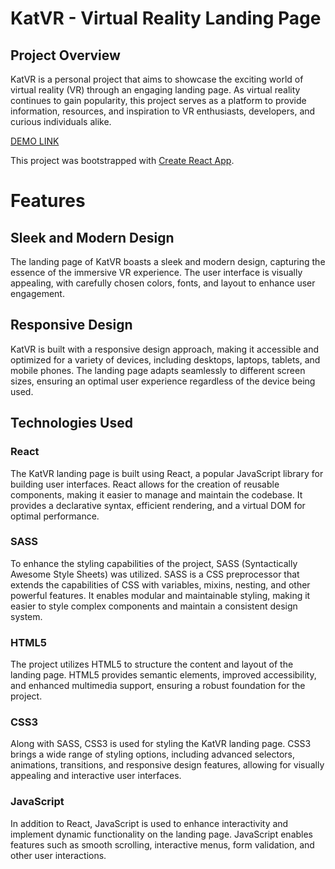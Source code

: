 # KatVR - Virtual Reality Landing Page

## Project Overview

KatVR is a personal project that aims to showcase the exciting world of virtual reality (VR) through an engaging landing page. As virtual reality continues to gain popularity, this project serves as a platform to provide information, resources, and inspiration to VR enthusiasts, developers, and curious individuals alike.

[DEMO LINK](https://pushkarskiyrodion.github.io/katVR-landing-page)

This project was bootstrapped with [Create React App](https://github.com/facebook/create-react-app).

# Features

## Sleek and Modern Design

The landing page of KatVR boasts a sleek and modern design, capturing the essence of the immersive VR experience. The user interface is visually appealing, with carefully chosen colors, fonts, and layout to enhance user engagement.

## Responsive Design

KatVR is built with a responsive design approach, making it accessible and optimized for a variety of devices, including desktops, laptops, tablets, and mobile phones. The landing page adapts seamlessly to different screen sizes, ensuring an optimal user experience regardless of the device being used.

## Technologies Used

### React

The KatVR landing page is built using React, a popular JavaScript library for building user interfaces. React allows for the creation of reusable components, making it easier to manage and maintain the codebase. It provides a declarative syntax, efficient rendering, and a virtual DOM for optimal performance.

### SASS

To enhance the styling capabilities of the project, SASS (Syntactically Awesome Style Sheets) was utilized. SASS is a CSS preprocessor that extends the capabilities of CSS with variables, mixins, nesting, and other powerful features. It enables modular and maintainable styling, making it easier to style complex components and maintain a consistent design system.

### HTML5

The project utilizes HTML5 to structure the content and layout of the landing page. HTML5 provides semantic elements, improved accessibility, and enhanced multimedia support, ensuring a robust foundation for the project.

### CSS3

Along with SASS, CSS3 is used for styling the KatVR landing page. CSS3 brings a wide range of styling options, including advanced selectors, animations, transitions, and responsive design features, allowing for visually appealing and interactive user interfaces.

### JavaScript

In addition to React, JavaScript is used to enhance interactivity and implement dynamic functionality on the landing page. JavaScript enables features such as smooth scrolling, interactive menus, form validation, and other user interactions.
